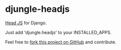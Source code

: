 djungle-headjs
==============

[Head JS](http://headjs.com/) for Django.

Just add 'djungle.headjs' to your INSTALLED_APPS.

Feel free to [fork this project on GitHub](https://github.com/djungle/djungle-headjs) and contribute.